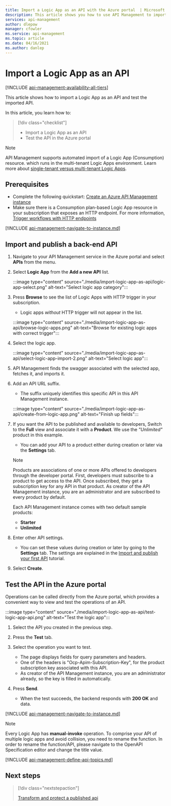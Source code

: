 ```yaml
---
title: Import a Logic App as an API with the Azure portal  | Microsoft Docs
description: This article shows you how to use API Management to import a Logic App (Consumption) resource as an API.
services: api-management
author: dlepow
manager: cfowler
ms.service: api-management
ms.topic: article
ms.date: 04/16/2021
ms.author: danlep
---
```


# Import a Logic App as an API

[!INCLUDE [api-management-availability-all-tiers](../../includes/api-management-availability-all-tiers.md)]

This article shows how to import a Logic App as an API and test the imported API.

In this article, you learn how to:

> [!div class="checklist"]
>
> -   Import a Logic App as an API
> -   Test the API in the Azure portal

> [!NOTE]
> API Management supports automated import of a Logic App (Consumption) resource. which runs in the multi-tenant Logic Apps environment. Learn more about [single-tenant versus multi-tenant Logic Apps](../logic-apps/single-tenant-overview-compare.md).

## Prerequisites

-   Complete the following quickstart: [Create an Azure API Management instance](get-started-create-service-instance.md)
-   Make sure there is a Consumption plan-based Logic App resource in your subscription that exposes an HTTP endpoint. For more information, [Trigger workflows with HTTP endpoints](../logic-apps/logic-apps-http-endpoint.md)

[!INCLUDE [api-management-navigate-to-instance.md](../../includes/api-management-navigate-to-instance.md)]

## <a name="create-api"> </a>Import and publish a back-end API

1. Navigate to your API Management service in the Azure portal and select **APIs** from the menu.
1. Select **Logic App** from the **Add a new API** list.

    :::image type="content" source="./media/import-logic-app-as-api/logic-app-select.png" alt-text="Select logic app category":::

1. Press **Browse** to see the list of Logic Apps with HTTP trigger in your subscription. 
    * Logic apps *without* HTTP trigger will not appear in the list.

    :::image type="content" source="./media/import-logic-app-as-api/browse-logic-apps.png" alt-text="Browse for existing logic apps with correct trigger":::

1. Select the logic app. 

    :::image type="content" source="./media/import-logic-app-as-api/select-logic-app-import-2.png" alt-text="Select logic app":::

1. API Management finds the swagger associated with the selected app, fetches it, and imports it.
1. Add an API URL suffix. 
    * The suffix uniquely identifies this specific API in this API Management instance.

    :::image type="content" source="./media/import-logic-app-as-api/create-from-logic-app.png" alt-text="Finish up fields":::

1. If you want the API to be published and available to developers, Switch to the **Full** view and associate it with a **Product**. We use the *"Unlimited"* product in this example. 
    * You can add your API to a product either during creation or later via the **Settings** tab.

    >[!NOTE]
    > Products are associations of one or more APIs offered to developers through the developer portal. First, developers must subscribe to a product to get access to the API. Once subscribed, they get a subscription key for any API in that product. As creator of the API Management instance, you are an administrator and are subscribed to every product by default.
    >
    > Each API Management instance comes with two default sample products:
    > - **Starter**
    > - **Unlimited**

1. Enter other API settings. 
    * You can set these values during creation or later by going to the **Settings** tab. The settings are explained in the [Import and publish your first API](import-and-publish.md#import-and-publish-a-backend-api) tutorial.
1. Select **Create**.

## Test the API in the Azure portal

Operations can be called directly from the Azure portal, which provides a convenient way to view and test the operations of an API.

:::image type="content" source="./media/import-logic-app-as-api/test-logic-app-api.png" alt-text="Test the logic app":::

1. Select the API you created in the previous step.
2. Press the **Test** tab.
3. Select the operation you want to test.

    * The page displays fields for query parameters and headers. 
    * One of the headers is "Ocp-Apim-Subscription-Key", for the product subscription key associated with this API. 
    * As creator of the API Management instance, you are an administrator already, so the key is filled in automatically.

4. Press **Send**.

    * When the test succeeds, the backend responds with **200 OK** and data.

[!INCLUDE [api-management-navigate-to-instance.md](../../includes/api-management-append-apis.md)]

>[!NOTE]
>Every Logic App has **manual-invoke** operation. To comprise your API of multiple logic apps and avoid collision, you need to rename the function. In order to rename the function/API, please navigate to the OpenAPI Specification editor and change the title value.

[!INCLUDE [api-management-define-api-topics.md](../../includes/api-management-define-api-topics.md)]

## Next steps

> [!div class="nextstepaction"]
>
> [Transform and protect a published api](transform-api.md)
